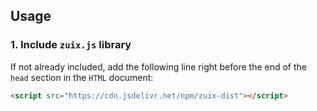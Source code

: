 ## Usage
### 1. Include `zuix.js` library

If not already included, add the following line right before the end of the `head` section in the `HTML` document:

```html
<script src="https://cdn.jsdelivr.net/npm/zuix-dist"></script>
```
